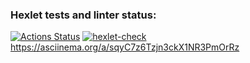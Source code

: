 ### Hexlet tests and linter status:
[![Actions Status](https://github.com/IDarhanI/python-project-50/actions/workflows/hexlet-check.yml/badge.svg)](https://github.com/IDarhanI/python-project-50/actions)
[![hexlet-check](https://github.com/IDarhanI/python-project-50/actions/workflows/hexlet-check.yml/badge.svg)](https://github.com/IDarhanI/python-project-50/actions/workflows/hexlet-check.yml)
https://asciinema.org/a/sqyC7z6Tzjn3ckX1NR3PmOrRz